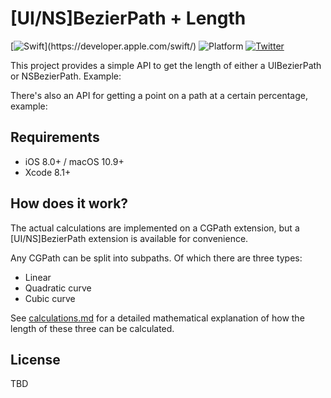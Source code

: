 # [UI/NS]BezierPath + Length

[![Swift](https://img.shields.io/badge/Swift-3.0.1-orange.svg?style=flat")](https://developer.apple.com/swift/)
![Platform](https://img.shields.io/badge/Platforms-iOS%20%7C%20macOS%20%7C%20tvOS%20%7C%20watchOS-lightgrey.svg)
[![Twitter](https://img.shields.io/badge/Twitter-@LouisDhauwe-blue.svg?style=flat)](http://twitter.com/LouisDhauwe)

This project provides a simple API to get the length of either a UIBezierPath or NSBezierPath. Example:

There's also an API for getting a point on a path at a certain percentage, example:

## Requirements

* iOS 8.0+ / macOS 10.9+
* Xcode 8.1+

## How does it work?

The actual calculations are implemented on a CGPath extension, but a [UI/NS]BezierPath extension is available for convenience.

Any CGPath can be split into subpaths. Of which there are three types:

* Linear
* Quadratic curve
* Cubic curve
 
 
See [calculations.md](calculations.md) for a detailed mathematical explanation of how the length of these three can be calculated.



## License

TBD
